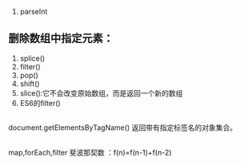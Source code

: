 1. parseInt 
## 删除数组中指定元素：
1. splice()
2. filter()
3. pop()
4. shift()
5. slice():它不会改变原始数组，而是返回一个新的数组
6. ES6的filter()

## 
document.getElementsByTagName() 返回带有指定标签名的对象集合。

##
map,forEach,filter
斐波那契数 ：f(n)=f(n-1)+f(n-2)